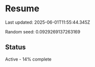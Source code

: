 # Resume

Last updated: 2025-06-01T11:55:44.345Z

Random seed: 0.0929269137263169

## Status

Active - 14% complete